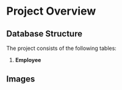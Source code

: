 # Project Overview

## Database Structure
The project consists of the following tables:
1. **Employee**

## Images
